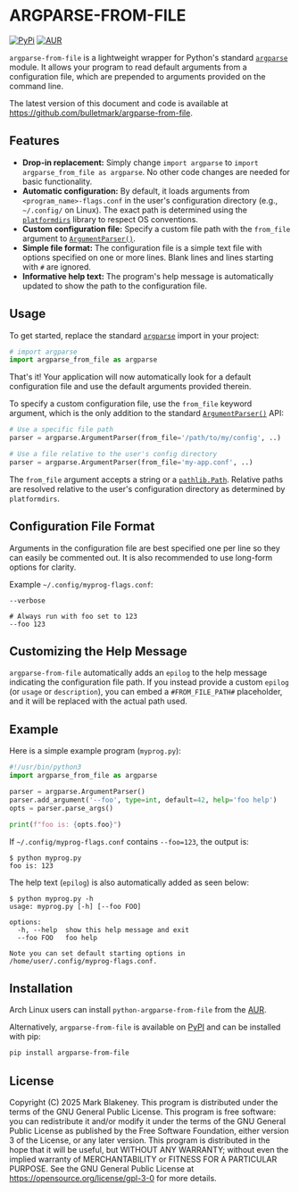 # ARGPARSE-FROM-FILE
[![PyPi](https://img.shields.io/pypi/v/argparse-from-file)](https://pypi.org/project/argparse-from-file/)
[![AUR](https://img.shields.io/aur/version/python-argparse-from-file)](https://aur.archlinux.org/packages/python-argparse-from-file/)

`argparse-from-file` is a lightweight wrapper for Python's standard
[`argparse`][argparse] module. It allows your program to read default arguments
from a configuration file, which are prepended to arguments provided on the
command line.

The latest version of this document and code is available at
https://github.com/bulletmark/argparse-from-file.

## Features

* **Drop-in replacement:** Simply change `import argparse` to `import
  argparse_from_file as argparse`. No other code changes are needed for basic
  functionality.
* **Automatic configuration:** By default, it loads arguments from
  `<program_name>-flags.conf` in the user's configuration directory (e.g.,
  `~/.config/` on Linux). The exact path is determined using the
  [`platformdirs`][platformdirs] library to respect OS conventions.
* **Custom configuration file:** Specify a custom file path with the
  `from_file` argument to [`ArgumentParser()`][argparser].
* **Simple file format:** The configuration file is a simple text file with
  options specified on one or more lines. Blank lines and lines starting with
  `#` are ignored.
* **Informative help text:** The program's help message is automatically
  updated to show the path to the configuration file.

## Usage

To get started, replace the standard [`argparse`][argparse] import in your project:

```python
# import argparse
import argparse_from_file as argparse
```

That's it! Your application will now automatically look for a default
configuration file and use the default arguments provided therein.

To specify a custom configuration file, use the `from_file` keyword argument,
which is the only addition to the standard
[`ArgumentParser()`][argparser] API:

```python
# Use a specific file path
parser = argparse.ArgumentParser(from_file='/path/to/my/config', ..)

# Use a file relative to the user's config directory
parser = argparse.ArgumentParser(from_file='my-app.conf', ..)
```

The `from_file` argument accepts a string or a [`pathlib.Path`][pathlib].
Relative paths are resolved relative to the user's configuration directory as
determined by `platformdirs`.

## Configuration File Format

Arguments in the configuration file are best specified one per line so they can
easily be commented out. It is also recommended to use long-form options for
clarity.

Example `~/.config/myprog-flags.conf`:
```
--verbose

# Always run with foo set to 123
--foo 123
```

## Customizing the Help Message

`argparse-from-file` automatically adds an `epilog` to the help message
indicating the configuration file path. If you instead provide a custom `epilog`
(or `usage` or `description`), you can embed a `#FROM_FILE_PATH#` placeholder,
and it will be replaced with the actual path used.

## Example

Here is a simple example program (`myprog.py`):

```python
#!/usr/bin/python3
import argparse_from_file as argparse

parser = argparse.ArgumentParser()
parser.add_argument('--foo', type=int, default=42, help='foo help')
opts = parser.parse_args()

print(f"foo is: {opts.foo}")
```

If `~/.config/myprog-flags.conf` contains `--foo=123`, the output is:

```
$ python myprog.py
foo is: 123
```

The help text (`epilog`) is also automatically added as seen below:
```
$ python myprog.py -h
usage: myprog.py [-h] [--foo FOO]

options:
  -h, --help  show this help message and exit
  --foo FOO   foo help

Note you can set default starting options in /home/user/.config/myprog-flags.conf.
```

## Installation

Arch Linux users can install `python-argparse-from-file` from the
[AUR](https://aur.archlinux.org/packages/python-argparse-from-file/).

Alternatively, `argparse-from-file` is available on
[PyPI](https://pypi.org/project/argparse-from-file/) and can be installed with
pip:

```bash
pip install argparse-from-file
```

## License

Copyright (C) 2025 Mark Blakeney. This program is distributed under the terms
of the GNU General Public License. This program is free software: you can
redistribute it and/or modify it under the terms of the GNU General Public
License as published by the Free Software Foundation, either version 3 of the
License, or any later version. This program is distributed in the hope that it
will be useful, but WITHOUT ANY WARRANTY; without even the implied warranty of
MERCHANTABILITY or FITNESS FOR A PARTICULAR PURPOSE. See the GNU General Public
License at <https://opensource.org/license/gpl-3-0> for more details.

[argparse]: https://docs.python.org/3/library/argparse.html
[platformdirs]: https://github.com/tox-dev/platformdirs
[argparser]: https://docs.python.org/3/library/argparse.html#argumentparser-objects
[pathlib]: https://docs.python.org/3/library/pathlib.html
<!-- vim: se ai syn=markdown: -->
